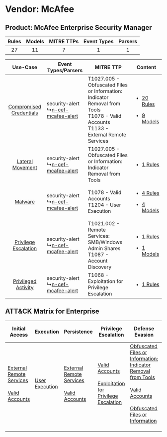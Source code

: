 Vendor: McAfee
==============
Product: McAfee Enterprise Security Manager
-------------------------------------------
| Rules | Models | MITRE TTPs | Event Types | Parsers |
|:-----:|:------:|:----------:|:-----------:|:-------:|
|  27   |   11   |     7      |      1      |    1    |

|    Use-Case    | Event Types/Parsers    | MITRE TTP    | Content    |
|:----:| ---- | ---- | ---- |
| [Compromised Credentials](../../../UseCases/uc_compromised_credentials.md) |  security-alert<br> ↳[n-cef-mcafee-alert](Ps/pC_ncefmcafeealert.md)<br> | T1027.005 - Obfuscated Files or Information: Indicator Removal from Tools<br>T1078 - Valid Accounts<br>T1133 - External Remote Services<br> | [<ul><li>20 Rules</li></ul><ul><li>9 Models</li></ul>](RM/r_m_mcafee_mcafee_enterprise_security_manager_Compromised_Credentials.md) |
|        [Lateral Movement](../../../UseCases/uc_lateral_movement.md)        |  security-alert<br> ↳[n-cef-mcafee-alert](Ps/pC_ncefmcafeealert.md)<br> | T1027.005 - Obfuscated Files or Information: Indicator Removal from Tools<br>    | [<ul><li>1 Rules</li></ul>](RM/r_m_mcafee_mcafee_enterprise_security_manager_Lateral_Movement.md)    |
|    [Malware](../../../UseCases/uc_malware.md)    |  security-alert<br> ↳[n-cef-mcafee-alert](Ps/pC_ncefmcafeealert.md)<br> | T1078 - Valid Accounts<br>T1204 - User Execution<br>    | [<ul><li>4 Rules</li></ul><ul><li>4 Models</li></ul>](RM/r_m_mcafee_mcafee_enterprise_security_manager_Malware.md)    |
|    [Privilege Escalation](../../../UseCases/uc_privilege_escalation.md)    |  security-alert<br> ↳[n-cef-mcafee-alert](Ps/pC_ncefmcafeealert.md)<br> | T1021.002 - Remote Services: SMB/Windows Admin Shares<br>T1087 - Account Discovery<br>    | [<ul><li>1 Rules</li></ul><ul><li>1 Models</li></ul>](RM/r_m_mcafee_mcafee_enterprise_security_manager_Privilege_Escalation.md)     |
|     [Privileged Activity](../../../UseCases/uc_privileged_activity.md)     |  security-alert<br> ↳[n-cef-mcafee-alert](Ps/pC_ncefmcafeealert.md)<br> | T1068 - Exploitation for Privilege Escalation<br>    | [<ul><li>1 Rules</li></ul>](RM/r_m_mcafee_mcafee_enterprise_security_manager_Privileged_Activity.md)    |

ATT&CK Matrix for Enterprise
----------------------------
| Initial Access                                                                                                                                   | Execution                                                           | Persistence                                                                                                                                      | Privilege Escalation                                                                                                                                          | Defense Evasion                                                                                                                                                                                                                                                               | Credential Access | Discovery                                                              | Lateral Movement                                                                                                                                                       | Collection | Command and Control | Exfiltration | Impact |
| ------------------------------------------------------------------------------------------------------------------------------------------------ | ------------------------------------------------------------------- | ------------------------------------------------------------------------------------------------------------------------------------------------ | ------------------------------------------------------------------------------------------------------------------------------------------------------------- | ----------------------------------------------------------------------------------------------------------------------------------------------------------------------------------------------------------------------------------------------------------------------------- | ----------------- | ---------------------------------------------------------------------- | ---------------------------------------------------------------------------------------------------------------------------------------------------------------------- | ---------- | ------------------- | ------------ | ------ |
| [External Remote Services](https://attack.mitre.org/techniques/T1133)<br><br>[Valid Accounts](https://attack.mitre.org/techniques/T1078)<br><br> | [User Execution](https://attack.mitre.org/techniques/T1204)<br><br> | [External Remote Services](https://attack.mitre.org/techniques/T1133)<br><br>[Valid Accounts](https://attack.mitre.org/techniques/T1078)<br><br> | [Valid Accounts](https://attack.mitre.org/techniques/T1078)<br><br>[Exploitation for Privilege Escalation](https://attack.mitre.org/techniques/T1068)<br><br> | [Obfuscated Files or Information: Indicator Removal from Tools](https://attack.mitre.org/techniques/T1027/005)<br><br>[Valid Accounts](https://attack.mitre.org/techniques/T1078)<br><br>[Obfuscated Files or Information](https://attack.mitre.org/techniques/T1027)<br><br> |                   | [Account Discovery](https://attack.mitre.org/techniques/T1087)<br><br> | [Remote Services](https://attack.mitre.org/techniques/T1021)<br><br>[Remote Services: SMB/Windows Admin Shares](https://attack.mitre.org/techniques/T1021/002)<br><br> |            |                     |              |        |